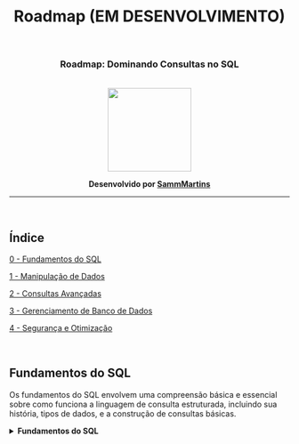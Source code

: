 <h1 align="Center">Roadmap (EM DESENVOLVIMENTO)</h1>
<br>
<h3 align="Center">Roadmap: Dominando Consultas no SQL</h3>
<br>
<div align="Center"><img src="https://cdn-icons-png.flaticon.com/512/7069/7069798.png" width="150" height="150"/></div>

<b><p align="Center">Desenvolvido por [SammMartins](https://github.com/SammMartins)</p></b>

<hr><br>

<h2>Índice</h2>


[0 - Fundamentos do SQL](#0FS) 

[1 - Manipulação de Dados](#1MD)

[2 - Consultas Avançadas](#2CA)

[3 - Gerenciamento de Banco de Dados](#3GBD)

[4 - Segurança e Otimização](#4SO)




<br>

<h2 name="0FS">Fundamentos do SQL</h2>

<p>Os fundamentos do SQL envolvem uma compreensão básica e essencial sobre como funciona a linguagem de consulta estruturada, incluindo sua história, tipos de dados, e a construção de consultas básicas.</p>

<details>
<summary><b>Fundamentos do SQL</b></summary>

* Introdução, história e importância <a href="https://youtu.be/kMznyI7r2Tc?si=FAeQpOxc0NvEKrcI" target="_blank"> <img src="https://cdn-icons-png.flaticon.com/512/10009/10009413.png" width="12" height="12" /></a>
* Tipos de dados: texto, numéricos, datas, etc <a href="https://youtu.be/WsfVnM-Q-1M" target="_blank"> <img src="https://cdn-icons-png.flaticon.com/512/10009/10009413.png" width="12" height="12" /></a>
* Estrutura básica de uma consulta SQL <a href="https://youtu.be/0xO1rVj6oHA?list=PLucm8g_ezqNqI5cW3alteV5olcMCcHYRK&t=4" target="_blank"> <img src="https://cdn-icons-png.flaticon.com/512/10009/10009413.png" width="12" height="12" /></a>
  * Básico: `SELECT, FROM e WHERE` <a href="https://youtu.be/jdeivoGi_QI" target="_blank"> <img src="https://cdn-icons-png.flaticon.com/512/10009/10009413.png" width="12" height="12" /></a>
  * Funções de agregação: `SUM, AVG, COUNT, MAX, MIN` <a href="https://youtu.be/BBASKdGg2Wo" target="_blank"> <img src="https://cdn-icons-png.flaticon.com/512/10009/10009413.png" width="12" height="12" /></a>
  * Agrupamento: `GROUP BY e HAVING` <a href="https://youtu.be/CMDHxPW-6ow" target="_blank"> <img src="https://cdn-icons-png.flaticon.com/512/10009/10009413.png" width="12" height="12" /></a>
  * Ordenação dos resultados: `ORDER BY` <a href="https://youtu.be/HNZxBgHW_VY" target="_blank"> <img src="https://cdn-icons-png.flaticon.com/512/10009/10009413.png" width="12" height="12" /></a>
  * União de tabelas: `INNER JOIN, LEFT JOIN, RIGHT JOIN, FULL JOIN, etc.` <a href="https://youtu.be/165r4qUvp8Q" target="_blank"> <img src="https://cdn-icons-png.flaticon.com/512/10009/10009413.png" width="12" height="12" /></a>

</details>

<br>
